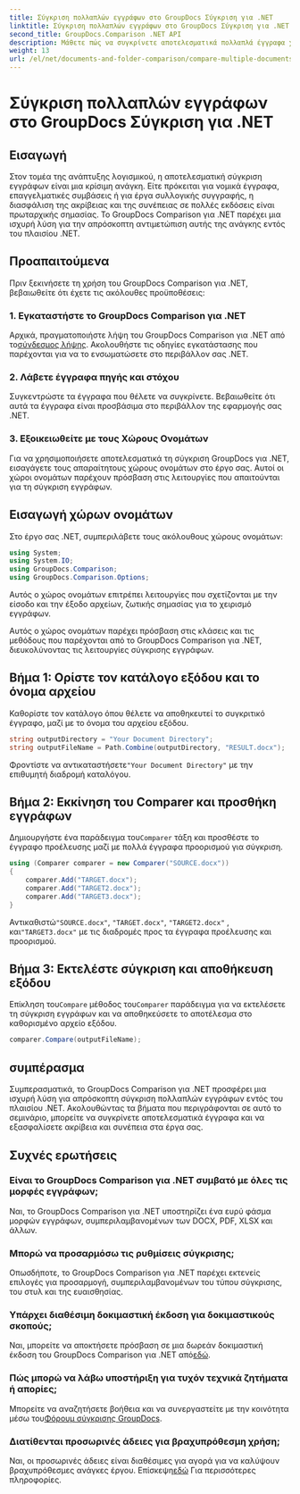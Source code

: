 ```yaml
---
title: Σύγκριση πολλαπλών εγγράφων στο GroupDocs Σύγκριση για .NET
linktitle: Σύγκριση πολλαπλών εγγράφων στο GroupDocs Σύγκριση για .NET
second_title: GroupDocs.Comparison .NET API
description: Μάθετε πώς να συγκρίνετε αποτελεσματικά πολλαπλά έγγραφα χρησιμοποιώντας τη σύγκριση GroupDocs για .NET. Ακολουθήστε τον βήμα προς βήμα οδηγό μας για απρόσκοπτη ενσωμάτωση.
weight: 13
url: /el/net/documents-and-folder-comparison/compare-multiple-documents-dotnet/
---
```


# Σύγκριση πολλαπλών εγγράφων στο GroupDocs Σύγκριση για .NET

## Εισαγωγή
Στον τομέα της ανάπτυξης λογισμικού, η αποτελεσματική σύγκριση εγγράφων είναι μια κρίσιμη ανάγκη. Είτε πρόκειται για νομικά έγγραφα, επαγγελματικές συμβάσεις ή για έργα συλλογικής συγγραφής, η διασφάλιση της ακρίβειας και της συνέπειας σε πολλές εκδόσεις είναι πρωταρχικής σημασίας. Το GroupDocs Comparison για .NET παρέχει μια ισχυρή λύση για την απρόσκοπτη αντιμετώπιση αυτής της ανάγκης εντός του πλαισίου .NET.
## Προαπαιτούμενα
Πριν ξεκινήσετε τη χρήση του GroupDocs Comparison για .NET, βεβαιωθείτε ότι έχετε τις ακόλουθες προϋποθέσεις:
### 1. Εγκαταστήστε το GroupDocs Comparison για .NET
 Αρχικά, πραγματοποιήστε λήψη του GroupDocs Comparison για .NET από το[σύνδεσμος λήψης](https://releases.groupdocs.com/comparison/net/). Ακολουθήστε τις οδηγίες εγκατάστασης που παρέχονται για να το ενσωματώσετε στο περιβάλλον σας .NET.
### 2. Λάβετε έγγραφα πηγής και στόχου
Συγκεντρώστε τα έγγραφα που θέλετε να συγκρίνετε. Βεβαιωθείτε ότι αυτά τα έγγραφα είναι προσβάσιμα στο περιβάλλον της εφαρμογής σας .NET.
### 3. Εξοικειωθείτε με τους Χώρους Ονομάτων
Για να χρησιμοποιήσετε αποτελεσματικά τη σύγκριση GroupDocs για .NET, εισαγάγετε τους απαραίτητους χώρους ονομάτων στο έργο σας. Αυτοί οι χώροι ονομάτων παρέχουν πρόσβαση στις λειτουργίες που απαιτούνται για τη σύγκριση εγγράφων.

## Εισαγωγή χώρων ονομάτων
Στο έργο σας .NET, συμπεριλάβετε τους ακόλουθους χώρους ονομάτων:

```csharp
using System;
using System.IO;
using GroupDocs.Comparison;
using GroupDocs.Comparison.Options;
```
Αυτός ο χώρος ονομάτων επιτρέπει λειτουργίες που σχετίζονται με την είσοδο και την έξοδο αρχείων, ζωτικής σημασίας για το χειρισμό εγγράφων.

Αυτός ο χώρος ονομάτων παρέχει πρόσβαση στις κλάσεις και τις μεθόδους που παρέχονται από το GroupDocs Comparison για .NET, διευκολύνοντας τις λειτουργίες σύγκρισης εγγράφων.
## Βήμα 1: Ορίστε τον κατάλογο εξόδου και το όνομα αρχείου
Καθορίστε τον κατάλογο όπου θέλετε να αποθηκευτεί το συγκριτικό έγγραφο, μαζί με το όνομα του αρχείου εξόδου.
```csharp
string outputDirectory = "Your Document Directory";
string outputFileName = Path.Combine(outputDirectory, "RESULT.docx");
```
 Φροντίστε να αντικαταστήσετε`"Your Document Directory"` με την επιθυμητή διαδρομή καταλόγου.
## Βήμα 2: Εκκίνηση του Comparer και προσθήκη εγγράφων
 Δημιουργήστε ένα παράδειγμα του`Comparer` τάξη και προσθέστε το έγγραφο προέλευσης μαζί με πολλά έγγραφα προορισμού για σύγκριση.
```csharp
using (Comparer comparer = new Comparer("SOURCE.docx"))
{
    comparer.Add("TARGET.docx");
    comparer.Add("TARGET2.docx");
    comparer.Add("TARGET3.docx");
}
```
 Αντικαθιστώ`"SOURCE.docx"`, `"TARGET.docx"`, `"TARGET2.docx"` , και`"TARGET3.docx"` με τις διαδρομές προς τα έγγραφα προέλευσης και προορισμού.
## Βήμα 3: Εκτελέστε σύγκριση και αποθήκευση εξόδου
 Επίκληση του`Compare` μέθοδος του`Comparer` παράδειγμα για να εκτελέσετε τη σύγκριση εγγράφων και να αποθηκεύσετε το αποτέλεσμα στο καθορισμένο αρχείο εξόδου.
```csharp
comparer.Compare(outputFileName);
```

## συμπέρασμα
Συμπερασματικά, το GroupDocs Comparison για .NET προσφέρει μια ισχυρή λύση για απρόσκοπτη σύγκριση πολλαπλών εγγράφων εντός του πλαισίου .NET. Ακολουθώντας τα βήματα που περιγράφονται σε αυτό το σεμινάριο, μπορείτε να συγκρίνετε αποτελεσματικά έγγραφα και να εξασφαλίσετε ακρίβεια και συνέπεια στα έργα σας.
## Συχνές ερωτήσεις
### Είναι το GroupDocs Comparison για .NET συμβατό με όλες τις μορφές εγγράφων;
Ναι, το GroupDocs Comparison για .NET υποστηρίζει ένα ευρύ φάσμα μορφών εγγράφων, συμπεριλαμβανομένων των DOCX, PDF, XLSX και άλλων.
### Μπορώ να προσαρμόσω τις ρυθμίσεις σύγκρισης;
Οπωσδήποτε, το GroupDocs Comparison για .NET παρέχει εκτενείς επιλογές για προσαρμογή, συμπεριλαμβανομένων του τύπου σύγκρισης, του στυλ και της ευαισθησίας.
### Υπάρχει διαθέσιμη δοκιμαστική έκδοση για δοκιμαστικούς σκοπούς;
 Ναι, μπορείτε να αποκτήσετε πρόσβαση σε μια δωρεάν δοκιμαστική έκδοση του GroupDocs Comparison για .NET από[εδώ](https://releases.groupdocs.com/).
### Πώς μπορώ να λάβω υποστήριξη για τυχόν τεχνικά ζητήματα ή απορίες;
 Μπορείτε να αναζητήσετε βοήθεια και να συνεργαστείτε με την κοινότητα μέσω του[Φόρουμ σύγκρισης GroupDocs](https://forum.groupdocs.com/c/comparison/12).
### Διατίθενται προσωρινές άδειες για βραχυπρόθεσμη χρήση;
Ναι, οι προσωρινές άδειες είναι διαθέσιμες για αγορά για να καλύψουν βραχυπρόθεσμες ανάγκες έργου. Επίσκεψη[εδώ](https://purchase.groupdocs.com/temporary-license/) Για περισσότερες πληροφορίες.